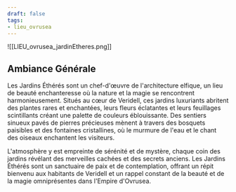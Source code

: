 ```yaml
---
draft: false
tags:
- lieu_ovrusea
---
```


![[LIEU_ovrusea_jardinEtheres.png]]

## Ambiance Générale

Les Jardins Éthérés sont un chef-d'œuvre de l'architecture elfique, un lieu de beauté enchanteresse où la nature et la magie se rencontrent harmonieusement. Situés au cœur de Veridell, ces jardins luxuriants abritent des plantes rares et enchantées, leurs fleurs éclatantes et leurs feuillages scintillants créant une palette de couleurs éblouissante. Des sentiers sinueux pavés de pierres précieuses mènent à travers des bosquets paisibles et des fontaines cristallines, où le murmure de l'eau et le chant des oiseaux enchantent les visiteurs.

L'atmosphère y est empreinte de sérénité et de mystère, chaque coin des jardins révélant des merveilles cachées et des secrets anciens. Les Jardins Éthérés sont un sanctuaire de paix et de contemplation, offrant un répit bienvenu aux habitants de Veridell et un rappel constant de la beauté et de la magie omniprésentes dans l'Empire d'Ovrusea.